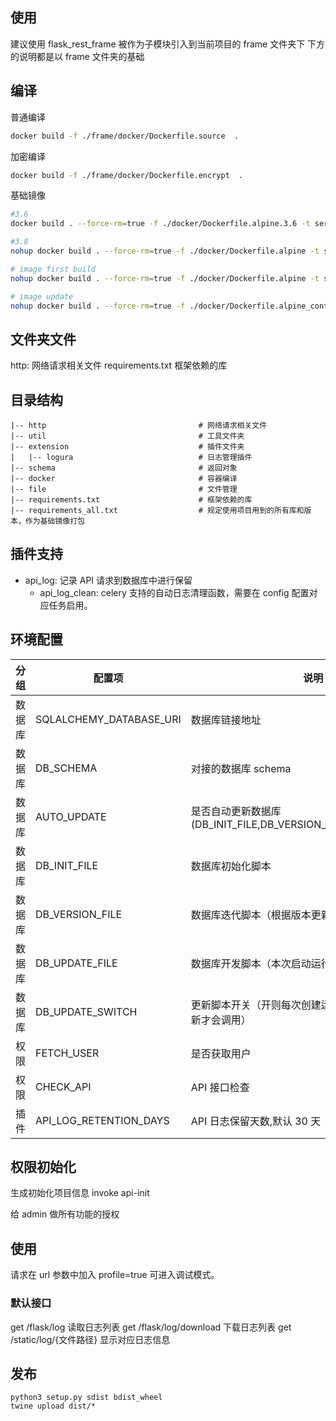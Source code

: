 ## 使用

建议使用 flask_rest_frame 被作为子模块引入到当前项目的 frame 文件夹下
下方的说明都是以 frame 文件夹的基础

## 编译

普通编译

```bash
docker build -f ./frame/docker/Dockerfile.source  .
```

加密编译

```bash
docker build -f ./frame/docker/Dockerfile.encrypt  .
```

基础镜像

```bash
#3.6
docker build . --force-rm=true -f ./docker/Dockerfile.alpine.3.6 -t server.aiknown.cn:31003/z_ai_frame/alpine-python3:3.6 && docker push server.aiknown.cn:31003/z_ai_frame/alpine-python3:3.6

#3.8
nohup docker build . --force-rm=true -f ./docker/Dockerfile.alpine -t server.aiknown.cn:31003/z_ai_frame/alpine-python3 && docker push server.aiknown.cn:31003/z_ai_frame/alpine-python3:latest &

# image first build
nohup docker build . --force-rm=true -f ./docker/Dockerfile.alpine -t server.aiknown.cn:31003/z_ai_frame/alpine-python3 && docker push server.aiknown.cn:31003/z_ai_frame/alpine-python3:latest &s

# image update
nohup docker build . --force-rm=true -f ./docker/Dockerfile.alpine_continue -t server.aiknown.cn:31003/z_ai_frame/alpine-python3 && docker push server.aiknown.cn:31003/z_ai_frame/alpine-python3:latest &
```

## 文件夹文件

http: 网络请求相关文件
requirements.txt 框架依赖的库

## 目录结构

    |-- http                                  # 网络请求相关文件
    |-- util                                  # 工具文件夹
    |-- extension                             # 插件文件夹
    |   |-- logura                            # 日志管理插件
    |-- schema                                # 返回对象
    |-- docker                                # 容器编译
    |-- file                                  # 文件管理
    |-- requirements.txt                      # 框架依赖的库
    |-- requirements_all.txt                  # 规定使用项目用到的所有库和版本，作为基础镜像打包

## 插件支持

- api_log: 记录 API 请求到数据库中进行保留
  - api_log_clean: celery 支持的自动日志清理函数，需要在 config 配置对应任务启用。

## 环境配置

| 分组   | 配置项                  | 说明                                                            |
| ------ | ----------------------- | --------------------------------------------------------------- |
| 数据库 | SQLALCHEMY_DATABASE_URI | 数据库链接地址                                                  |
| 数据库 | DB_SCHEMA               | 对接的数据库 schema                                             |
| 数据库 | AUTO_UPDATE             | 是否自动更新数据库(DB_INIT_FILE,DB_VERSION_FILE,DB_UPDATE_FILE) |
| 数据库 | DB_INIT_FILE            | 数据库初始化脚本                                                |
| 数据库 | DB_VERSION_FILE         | 数据库迭代脚本（根据版本更新）                                  |
| 数据库 | DB_UPDATE_FILE          | 数据库开发脚本（本次启动运行）                                  |
| 数据库 | DB_UPDATE_SWITCH        | 更新脚本开关（开则每次创建运行，关则必须有版本更新才会调用）    |
| 权限   | FETCH_USER              | 是否获取用户                                                    |
| 权限   | CHECK_API               | API 接口检查                                                    |
| 插件   | API_LOG_RETENTION_DAYS  | API 日志保留天数,默认 30 天                                     |

## 权限初始化

生成初始化项目信息
invoke api-init

给 admin 做所有功能的授权

## 使用

请求在 url 参数中加入 profile=true 可进入调试模式。

### 默认接口

get /flask/log 读取日志列表
get /flask/log/download 下载日志列表
get /static/log/{文件路径} 显示对应日志信息

## 发布

```shell
python3 setup.py sdist bdist_wheel
twine upload dist/*
```
